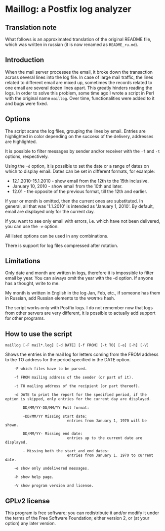 # Maillog: a Postfix log analyzer

## Translation note

What follows is an approximated translation of the original README file, which was written in russian (it is now renamed as ``README_ru.md``).

## Introduction

When the mail server processes the email, it broke down the transaction across several lines into the log file. In case of large mail traffic, the lines related to different email are mixed up, sometimes the records related to one email are several dozen lines apart. This greatly hinders reading the logs. In order to solve this problem, some time ago I wrote a script in Perl with the original name ``maillog``. Over time, functionalities were added to it and bugs were fixed.

## Options

The script scans the log files, grouping the lines by email. Entries are highlighted in color depending on the success of the delivery, addresses are highlighted.

It is possible to filter messages by sender and/or receiver with the ``-f`` and ``-t`` options, respectively.

Using the ``-d`` option, it is possible to set the date or a range of dates on which to display email. Dates can be set in different formats, for example:

* 12.1.2010-15.1.2010 - show email from the 12th to the 15th inclusive. 
* January 10, 2010 - show email from the 10th and later. 
* 12.01 - the opposite of the previous format, till the 12th and earlier. 

If year or month is omitted, then the current ones are substituted. In general, all that was '1.1.2010' is intended as 'January 1, 2010'. By default, email are displayed only for the current day.

If you want to see only email with errors, i.e. which have not been delivered, you can use the ``-e`` option.

All listed options can be used in any combinations.

There is support for log files compressed after rotation.

## Limitations

Only date and month are written in logs, therefore it is impossible to filter email by year. You can always omit the year with the -d option. If anyone has a thought, write to me.

My month is written in English in the log Jan, Feb, etc., if someone has them in Russian, add Russian elements to the ``%MONTHS`` hash.

The script works only with Postfix logs. I do not remember now that logs from other servers are very different, it is possible to actually add support for other programs.

## How to use the script

``maillog [-F mail*.log] [-d DATE] [-f FROM] [-t TO] [-e] [-h] [-V]``

Shows the entries in the mail log for letters coming from the FROM address to the TO address for the period specified in the DATE option.

```
    -F which files have to be parsed.

    -f FROM mailing address of the sender (or part of it).

    -t TO mailing address of the recipient (or part thereof).

    -d DATE to print the report for the specified period, if the option is skipped, only entries for the current day are displayed.

        DD/MM/YY-DD/MM/YY Full format:

        -DD/MM/YY Missing start date:
                            entries from January 1, 1970 will be shown.

        DD/MM/YY- Missing end date:
                            entries up to the current date are displayed.

        - Missing both the start and end dates:
                            entries from January 1, 1970 to current date.

    -e show only undelivered messages.

    -h show help page.

    -V show program version and license.
```

## GPLv2 license

This program is free software; you can redistribute it and/or modify it under the terms of the Free Software Foundation; either version 2, or (at your option) any later version.

